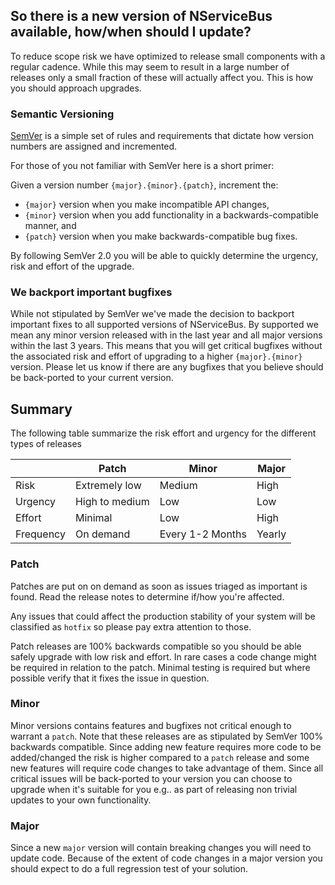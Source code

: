 ## So there is a new version of NServiceBus available, how/when should I update?

To reduce scope risk we have optimized to release small components with a regular cadence. While this may seem to result in a large number of releases only a small fraction of these will actually affect you. This is how you should approach upgrades.


### Semantic Versioning 

[SemVer](http://semver.org/) is a simple set of rules and requirements that dictate how version numbers are assigned and incremented. 

For those of you not familiar with SemVer here is a short primer:

Given a version number `{major}.{minor}.{patch}`, increment the:

* `{major}` version when you make incompatible API changes,
* `{minor}` version when you add functionality in a backwards-compatible manner, and
* `{patch}` version when you make backwards-compatible bug fixes.

By following SemVer 2.0 you will be able to quickly determine the urgency, risk and effort of the upgrade. 


### We backport important bugfixes

While not stipulated by SemVer we've made the decision to backport important fixes to all supported versions of NServiceBus. By supported we mean any minor version released with in the last year and all major versions within the last 3 years. This means that you will get critical bugfixes without the associated risk and effort of upgrading to a higher `{major}.{minor}` version. Please let us know if there are any bugfixes that you believe should be back-ported to your current version.

## Summary
The following table summarize the risk effort and urgency for the different types of releases

|  | Patch | Minor | Major |
|---------|----------------|--------|-------|
| Risk | Extremely low | Medium | High |
| Urgency | High to medium | Low | Low |
| Effort | Minimal | Low | High |
| Frequency | On demand | Every 1-2 Months | Yearly |


### Patch
Patches are put on on demand as soon as issues triaged as important is found. Read the release notes to determine if/how you're affected. 

Any issues that could affect the production stability of your system will be classified as `hotfix` so please pay extra attention to those.

Patch releases are 100% backwards compatible so you should be able safely upgrade with low risk and effort. In rare cases a code change might be required in relation to the patch. Minimal testing is required but where possible verify that it fixes the issue in question. 

### Minor
Minor versions contains features and bugfixes not critical enough to warrant a `patch`. Note that these releases are as stipulated by SemVer 100% backwards compatible. Since adding new feature requires more code to be added/changed the risk is higher compared to a `patch` release and some new features will require code changes to take advantage of them. Since all critical issues will be back-ported to your version you can choose to upgrade when it's suitable for you e.g.. as part of releasing non trivial updates to your own functionality.

### Major

Since a new `major` version will contain breaking changes you will need to update code. Because of the extent of code changes in a major version you should expect to do a full regression test of your solution.